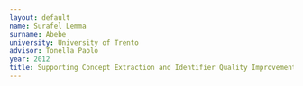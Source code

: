 ```yaml
---
layout: default 
name: Surafel Lemma
surname: Abebe
university: University of Trento
advisor: Tonella Paolo 
year: 2012
title: Supporting Concept Extraction and Identifier Quality Improvement through Programmers' Lexicon Analysis
---
```

